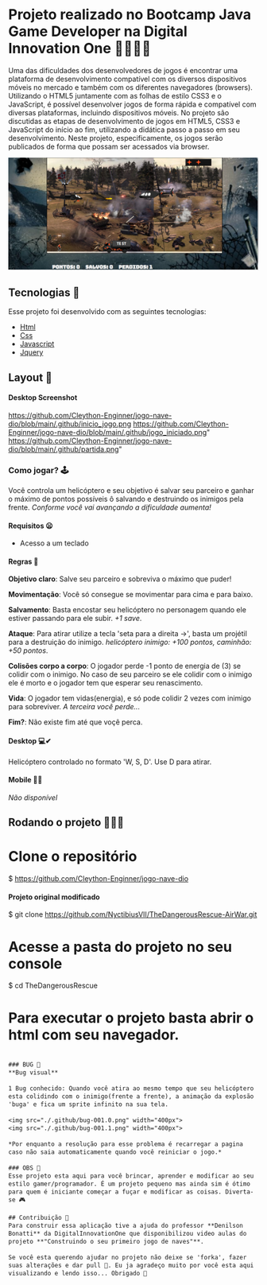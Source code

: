 
# Projeto realizado no Bootcamp Java Game Developer na Digital Innovation One 🏃🏻‍♂️🚁
Uma das dificuldades dos desenvolvedores de jogos é encontrar uma plataforma de desenvolvimento compatível com os diversos dispositivos móveis no mercado e também com os diferentes navegadores (browsers). Utilizando o HTML5 juntamente com as folhas de estilo CSS3 e o JavaScript, é possível desenvolver jogos de forma rápida e compatível com diversas plataformas, incluindo dispositivos móveis. No projeto são discutidas as etapas de desenvolvimento de jogos em HTML5, CSS3 e JavaScript do início ao fim, utilizando a didática passo a passo em seu desenvolvimento. Neste projeto, especificamente, os jogos serão publicados de forma que possam ser acessados via browser.

![ScreenShot](https://github.com/Cleython-Enginner/jogo-nave-dio/blob/main/assets/images/jogo_iniciado.png)


## Tecnologias 🚀
Esse projeto foi desenvolvido com as seguintes tecnologias:

- [Html](https://pt.wikipedia.org/wiki/HTML)
- [Css](https://pt.wikipedia.org/wiki/Cascading_Style_Sheets)
- [Javascript](https://pt.wikipedia.org/wiki/JavaScript)
- [Jquery](https://jquery.com/)

## Layout 🚧
#### Desktop Screenshot

https://github.com/Cleython-Enginner/jogo-nave-dio/blob/main/.github/inicio_jogo.png 
https://github.com/Cleython-Enginner/jogo-nave-dio/blob/main/.github/jogo_iniciado.png" 
https://github.com/Cleython-Enginner/jogo-nave-dio/blob/main/.github/partida.png" 


### Como jogar? 🕹
Você controla um helicóptero e seu objetivo é salvar seu parceiro e ganhar o máximo de pontos possíveis ô salvando e destruindo os inimigos pela frente.
*Conforme você vai avançando a dificuldade aumenta!*

#### Requisitos 😦
<!-- - Ter um dispositivo com o tamanho **minimo** de 950 x 630-->
- Acesso a um teclado

#### Regras 🧩
**Objetivo claro**: Salve seu parceiro e sobreviva o máximo que puder!

**Movimentação**: Você só consegue se movimentar para cima e para baixo.

**Salvamento**: Basta encostar seu helicóptero no personagem quando ele estiver passando para ele subir.
*+1 save*.

**Ataque**: Para atirar utilize a tecla 'seta para a direita →', basta um projétil para a destruição do inimigo.
*helicóptero inimigo: +100 pontos, caminhão: +50 pontos*.

**Colisões corpo a corpo**: O jogador perde -1 ponto de energia de (3) se colidir com o inimigo. No caso de seu parceiro se ele colidir com o inimigo ele é morto e o jogador tem que esperar seu renascimento.

**Vida**: O jogador tem vidas(energia), e só pode colidir 2 vezes com inimigo para sobreviver. *A terceira você perde...*

**Fim?**: Não existe fim até que voçê perca.

#### Desktop 💻✔
Helicóptero controlado no formato 'W, S, D'.  Use D para atirar.

#### Mobile 📱❌
*Não disponível*

## Rodando o projeto 🚴🏻‍♂️

# Clone o repositório
$ https://github.com/Cleython-Enginner/jogo-nave-dio
#### Projeto original modificado
$ git clone https://github.com/NyctibiusVII/TheDangerousRescue-AirWar.git

# Acesse a pasta do projeto no seu console
$ cd TheDangerousRescue

# Para executar o projeto basta abrir o html com seu navegador.
```

### BUG 🐞
**Bug visual**

1 Bug conhecido: Quando você atira ao mesmo tempo que seu helicóptero esta colidindo com o inimigo(frente a frente), a animação da explosão 'buga' e fica um sprite infinito na sua tela.

<img src="./.github/bug-001.0.png" width="400px">
<img src="./.github/bug-001.1.png" width="400px">

*Por enquanto a resolução para esse problema é recarregar a pagina caso não saia automaticamente quando você reiniciar o jogo.*

### OBS 👀
Esse projeto esta aqui para você brincar, aprender e modificar ao seu estilo gamer/programador. É um projeto pequeno mas ainda sim é ótimo para quem é iniciante começar a fuçar e modificar as coisas. Diverta-se 🎮

## Contribuição 💭
Para construir essa aplicação tive a ajuda do professor **Denilson Bonatti** da DigitalInnovationOne que disponibilizou video aulas do projeto **"Construindo o seu primeiro jogo de naves"**.

Se você esta querendo ajudar no projeto não deixe se 'forka', fazer suas alterações e dar pull 🎉. Eu ja agradeço muito por você esta aqui visualizando e lendo isso... Obrigado 🧡


